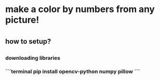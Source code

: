 <h1>make a color by numbers from any picture! <h1>

<h2> how to setup? <h2>

<h3> downloading libraries <h3>
```terminal
pip install opencv-python numpy pillow
```
